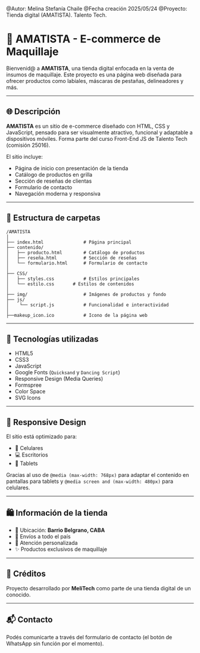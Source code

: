 @Autor: Melina Stefanía Chaile
@Fecha creación 2025/05/24
@Proyecto: Tienda digital (AMATISTA). Talento Tech.

# 💄 AMATISTA - E-commerce de Maquillaje

Bienvenid@ a **AMATISTA**, una tienda digital enfocada en la venta de insumos de maquillaje. Este proyecto es una página web diseñada para ofrecer productos como labiales, máscaras de pestañas, delineadores y más.

---

## 🌐 Descripción

**AMATISTA** es un sitio de e-commerce diseñado con HTML, CSS y JavaScript, pensado para ser visualmente atractivo, funcional y adaptable a dispositivos móviles. Forma parte del curso Front-End JS de Talento Tech (comisión 25016).

El sitio incluye:

- Página de inicio con presentación de la tienda
- Catálogo de productos en grilla
- Sección de reseñas de clientas
- Formulario de contacto
- Navegación moderna y responsiva

---

## 📁 Estructura de carpetas

```
/AMATISTA
│
├── index.html               # Página principal
├── contenido/
│   ├── producto.html        # Catálogo de productos
│   ├── reseña.html          # Sección de reseñas
│   └── formulario.html      # Formulario de contacto
│
├── CSS/
│   ├── styles.css           # Estilos principales
│   └── estilo.css       # Estilos de contenidos
│
├── img/                     # Imágenes de productos y fondo
├── js/
│    └── script.js           # Funcionalidad e interactividad
│
├──makeup_icon.ico           # Icono de la página web
```

---

## 🧩 Tecnologías utilizadas

- HTML5
- CSS3
- JavaScript
- Google Fonts (`Quicksand` y `Dancing Script`)
- Responsive Design (Media Queries)
- Formspree
- Color Space
- SVG Icons

---

## 📱 Responsive Design

El sitio está optimizado para:

- 📱 Celulares
- 💻 Escritorios
- 📲 Tablets

Gracias al uso de `@media (max-width: 768px)` para adaptar el contenido en pantallas para tablets y `@media screen and (max-width: 480px)` para celulares.


---

## 🛍️ Información de la tienda

- 📍 Ubicación: **Barrio Belgrano, CABA**
- 🚚 Envíos a todo el país
- 💬 Atención personalizada
- ✨ Productos exclusivos de maquillaje

---

## 📌 Créditos

Proyecto desarrollado por **MeliTech** como parte de una tienda digital de un conocido.

<!-- 
---

## 📷 Vista previa
Agregaré capturas a futuro asi se visualiza mejor en Github
-->

---

## 📬 Contacto

Podés comunicarte a través del formulario de contacto (el botón de WhatsApp sin función por el momento).
